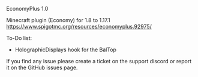EconomyPlus 1.0

Minecraft plugin (Economy) for 1.8 to 1.17.1
https://www.spigotmc.org/resources/economyplus.92975/

To-Do list:
- HolographicDisplays hook for the BalTop

If you find any issue please create a ticket on the support discord or report it on the GitHub issues page.

